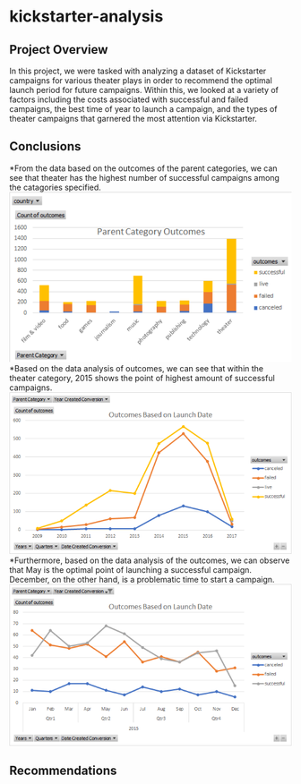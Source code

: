 # kickstarter-analysis
## Project Overview
In this project, we were tasked with analyzing a dataset of Kickstarter campaigns for various theater plays in order to recommend the optimal launch period for future campaigns. Within this, we looked at a variety of factors including the costs associated with successful and failed campaigns, the best time of year to launch a campaign, and the types of theater campaigns that garnered the most attention via Kickstarter.  
## Conclusions
*From the data based on the outcomes of the parent categories, we can see that theater has the highest number of successful campaigns among the catagories specified. 
![](https://github.com/Stewartsl17/kickstarter-analysis/blob/master/Parent%20Category.png)
*Based on the data analysis of outcomes, we can see that within the theater category, 2015 shows the point of highest amount of successful campaigns. 
![](https://github.com/Stewartsl17/kickstarter-analysis/blob/master/Outcomes.png)
*Furthermore, based on the data analysis of the outcomes, we can observe that May is the optimal point of launching a successful campaign. December, on the other hand, is a problematic time to start a campaign. 
![](https://github.com/Stewartsl17/kickstarter-analysis/blob/master/Outcomes%20-%20By%20Quarter.png)
## Recommendations
